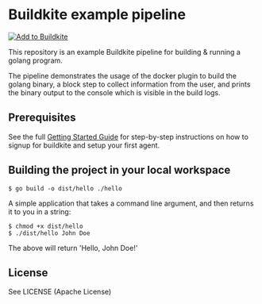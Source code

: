 # Buildkite example pipeline

[![Add to Buildkite](https://buildkite.com/button.svg)](https://buildkite.com/new)

This repository is an example Buildkite pipeline for building & running a golang program.

The pipeline demonstrates the usage of the docker plugin to build the golang binary, a block step to collect information from the user, and prints the binary output to the console which is visible in the build logs.

## Prerequisites
See the full [Getting Started Guide](https://buildkite.com/docs/tutorials/getting-started) for step-by-step instructions on how to signup for buildkite and setup your first agent.

## Building the project in your local workspace

```
$ go build -o dist/hello ./hello
```

A simple application that takes a command line argument, and then returns it to you in a string:

```
$ chmod +x dist/hello
$ ./dist/hello John Doe
```

The above will return 'Hello, John Doe!'

## License
See LICENSE (Apache License)

